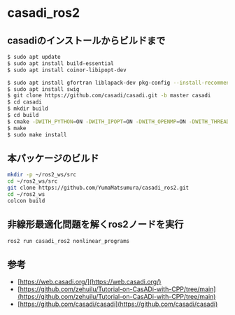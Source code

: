 # casadi_ros2

## casadiのインストールからビルドまで

```bash
$ sudo apt update
$ sudo apt install build-essential
$ sudo apt install coinor-libipopt-dev

$ sudo apt install gfortran liblapack-dev pkg-config --install-recommends
$ sudo apt install swig
$ git clone https://github.com/casadi/casadi.git -b master casadi
$ cd casadi
$ mkdir build
$ cd build
$ cmake -DWITH_PYTHON=ON -DWITH_IPOPT=ON -DWITH_OPENMP=ON -DWITH_THREAD=ON ..
$ make
$ sudo make install
```

## 本パッケージのビルド

```bash
mkdir -p ~/ros2_ws/src
cd ~/ros2_ws/src
git clone https://github.com/YumaMatsumura/casadi_ros2.git
cd ~/ros2_ws
colcon build
```

## 非線形最適化問題を解くros2ノードを実行

```bash
ros2 run casadi_ros2 nonlinear_programs
```

## 参考

- [https://web.casadi.org/](https://web.casadi.org/)
- [https://github.com/zehuilu/Tutorial-on-CasADi-with-CPP/tree/main](https://github.com/zehuilu/Tutorial-on-CasADi-with-CPP/tree/main)
- [https://github.com/casadi/casadi](https://github.com/casadi/casadi)
